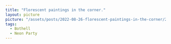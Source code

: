 ```yaml
---
title: "Florescent paintings in the corner."
layout: picture
picture: "/assets/posts/2022-08-26-florescent-paintings-in-the-corner/20220827_055659021_iOS.jpg"
tags:
  - Bothell
  - Neon Party
---
```


